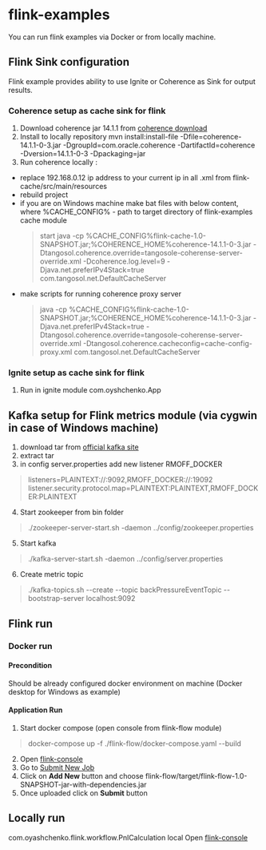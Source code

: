 # flink-examples
You can run flink examples via Docker or from locally machine.

## Flink Sink configuration
Flink example provides ability to use Ignite or Coherence as Sink for output results.
### Coherence setup as cache sink for flink
1) Download coherence jar 14.1.1 from [coherence download](https://jar-download.com/?search_box=coherence)
2) Install to locally repository
mvn install:install-file -Dfile=coherence-14.1.1-0-3.jar -DgroupId=com.oracle.coherence -DartifactId=coherence -Dversion=14.1.1-0-3 -Dpackaging=jar
3) Run coherence locally :
  - replace 192.168.0.12 ip address to your current ip in all .xml from flink-cache/src/main/resources
  - rebuild project
  - if you are on Windows machine make bat files with below content, where %CACHE_CONFIG% - path to target directory of flink-examples cache module 
    > start java -cp %CACHE_CONFIG%flink-cache-1.0-SNAPSHOT.jar;%COHERENCE_HOME%coherence-14.1.1-0-3.jar -Dtangosol.coherence.override=tangosole-coherense-server-override.xml -Dcoherence.log.level=9 -Djava.net.preferIPv4Stack=true com.tangosol.net.DefaultCacheServer
  - make scripts for running coherence proxy server
    > java -cp %CACHE_CONFIG%flink-cache-1.0-SNAPSHOT.jar;%COHERENCE_HOME%coherence-14.1.1-0-3.jar -Djava.net.preferIPv4Stack=true -Dtangosol.coherence.override=tangosole-coherense-server-override.xml -Dtangosol.coherence.cacheconfig=cache-config-proxy.xml com.tangosol.net.DefaultCacheServer
### Ignite setup as cache sink for flink
1) Run in ignite module com.oyshchenko.App 

## Kafka setup for Flink metrics module (via cygwin in case of Windows machine)
1) download tar from [official kafka site](https://downloads.apache.org/kafka/3.2.1/kafka_2.13-3.2.1.tgz)
2) extract tar
3) in config server.properties add new listener RMOFF_DOCKER 
 > listeners=PLAINTEXT://:9092,RMOFF_DOCKER://:19092
 > listener.security.protocol.map=PLAINTEXT:PLAINTEXT,RMOFF_DOCKER:PLAINTEXT
4) Start zookeeper from bin folder
  > ./zookeeper-server-start.sh -daemon ../config/zookeeper.properties
5) Start kafka
  > ./kafka-server-start.sh -daemon ../config/server.properties
6) Create metric topic
  > ./kafka-topics.sh --create --topic backPressureEventTopic --bootstrap-server localhost:9092

## Flink run
### Docker run
#### Precondition
Should be already configured docker environment on machine
(Docker desktop for Windows as example)

#### Application Run
1) Start docker compose  (open console from flink-flow module)
  > docker-compose up -f ./flink-flow/docker-compose.yaml --build 
2) Open [flink-console](http://localhost:8081/)
3) Go to [Submit New Job](http://localhost:8081/#/submit)
4) Click on **Add New** button and choose flink-flow/target/flink-flow-1.0-SNAPSHOT-jar-with-dependencies.jar
5) Once uploaded click on **Submit** button
## Locally run
com.oyashchenko.flink.workflow.PnlCalculation local
Open [flink-console](http://localhost:8081/)